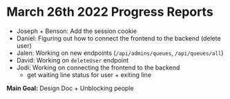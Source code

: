 # March 26th 2022 Progress Reports

- Joseph + Benson: Add the session cookie
- Daniel: Figuring out how to connect the frontend to the backend (delete user)
- Jalen: Working on new endpoints (`/api/admins/queues`, `/api/queues/all`)
- David: Working on `deleteUser` endpoint
- Jodi: Working on connecting the frontend to the backend
  - get waiting line status for user + exiting line

**Main Goal:** Design Doc + Unblocking people
